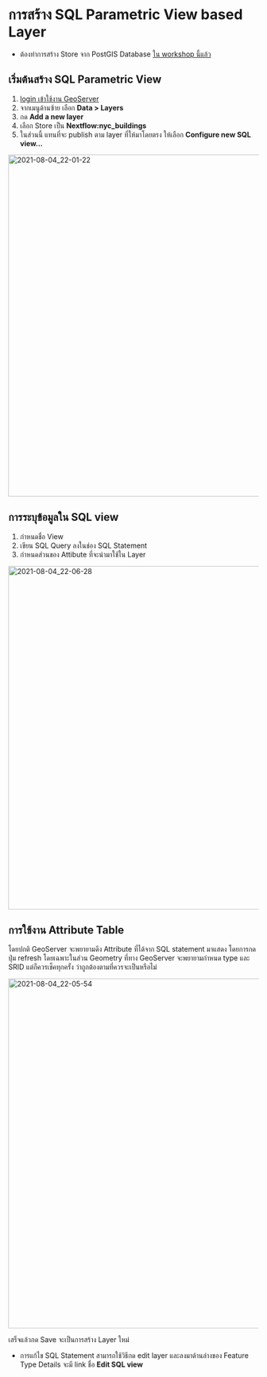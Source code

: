 
# การสร้าง SQL Parametric View based Layer

- ต้องทำการสร้าง Store จาก PostGIS Database [ใน workshop นี้แล้ว](create-layer-from-postgis.md)

## เริ่มต้นสร้าง SQL Parametric View

1. [login เข้าใช้งาน GeoServer](../day1/login-admin-firsttime.md)
2. จากเมนูด้านซ้าย เลือก **Data > Layers**
3. กด **Add a new layer**
4. เลือก Store เป็น **Nextflow:nyc_buildings**
5. ในส่วนนี้ แทนที่จะ publish ตาม layer ที่ให้มาโดยตรง ให้เลือก **Configure new SQL view...**
 
<img width="688" alt="2021-08-04_22-01-22" src="https://user-images.githubusercontent.com/85179/128206639-fcd3557d-405b-411d-b1df-670b19584d84.png">

## การระบุข้อมูลใน SQL view

1. กำหนดชื่อ View
2. เขียน SQL Query ลงในช่อง SQL Statement
3. กำหนดส่วนของ Attibute ที่จะนำมาใช้ใน Layer

<img width="691" alt="2021-08-04_22-06-28" src="https://user-images.githubusercontent.com/85179/128206800-58bd9692-e2ee-4eeb-a6d3-3a6d16e2ffec.png">

## การใช้งาน Attribute Table 

โดยปกติ GeoServer จะพยายามดึง Attribute ที่ได้จาก SQL statement มาแสดง โดยการกดปุ่ม refresh 
โดยเฉพาะในส่วน Geometry ที่ทาง GeoServer จะพยายามกำหนด type และ SRID แต่ก็ควรเช็คทุกครั้ง ว่าถูกต้องตามที่ควรจะเป็นหรือไม่

<img width="704" alt="2021-08-04_22-05-54" src="https://user-images.githubusercontent.com/85179/128206818-fa563c3f-c56a-4b7a-b802-93a2d8bbcf77.png">

เสร็จแล้วกด Save จะเป็นการสร้าง Layer ใหม่ 

- การแก้ไข SQL Statement สามารถใช้วิธีกด edit layer และลงมาด้านล่างของ Feature Type Details จะมี link ชื่อ **Edit SQL view**
